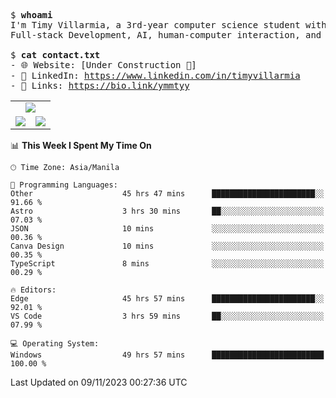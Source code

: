<pre>
$ <strong>whoami</strong>
I'm Timy Villarmia, a 3rd-year computer science student with a wide range of interests 
Full-stack Development, AI, human-computer interaction, and everything in between.
  
$ <strong>cat contact.txt</strong>
- 🌐 Website: [Under Construction 🚧]
- 💼 LinkedIn: <a href="https://www.linkedin.com/in/timyvillarmia">https://www.linkedin.com/in/timyvillarmia</a>  
- 🔗 Links: <a href="https://bio.link/ymmtyy">https://bio.link/ymmtyy</a>  
</pre>

<table align="center" width="100%"> 
  <tr> 
    <td align="center" colspan="2"> 
     <img src="https://github-profile-summary-cards.vercel.app/api/cards/profile-details?username=TimyVillarmia&theme=dark"/>
    </td> 
  </tr> 
   <tr> 
    <td align="center"> 
       <img src="https://github-readme-stats.vercel.app/api?username=TimyVillarmia&show_icons=true&theme=dark" />
    </td> 
    <td align="center">
      <img src="https://github-readme-stats.vercel.app/api/top-langs/?username=TimyVillarmia&layout=compact&count_private=true&theme=dark"/>
    </td> 
   </tr> 
</table>

<!--START_SECTION:waka-->
📊 **This Week I Spent My Time On** 

```text
🕑︎ Time Zone: Asia/Manila

💬 Programming Languages: 
Other                    45 hrs 47 mins      ███████████████████████░░   91.66 % 
Astro                    3 hrs 30 mins       ██░░░░░░░░░░░░░░░░░░░░░░░   07.03 % 
JSON                     10 mins             ░░░░░░░░░░░░░░░░░░░░░░░░░   00.36 % 
Canva Design             10 mins             ░░░░░░░░░░░░░░░░░░░░░░░░░   00.35 % 
TypeScript               8 mins              ░░░░░░░░░░░░░░░░░░░░░░░░░   00.29 % 

🔥 Editors: 
Edge                     45 hrs 57 mins      ███████████████████████░░   92.01 % 
VS Code                  3 hrs 59 mins       ██░░░░░░░░░░░░░░░░░░░░░░░   07.99 % 

💻 Operating System: 
Windows                  49 hrs 57 mins      █████████████████████████   100.00 % 
```


 Last Updated on 09/11/2023 00:27:36 UTC
<!--END_SECTION:waka--> 




                                                                                                           
                                                               
                                                                                                     

